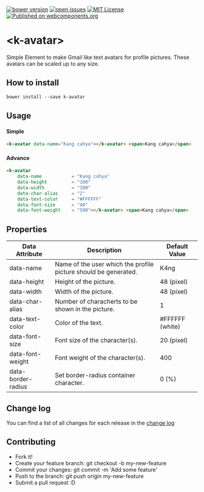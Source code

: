 [![bower version](https://img.shields.io/bower/v/k-avatar.svg)](https://libraries.io/bower/k-avatar) 
[![open issues](https://img.shields.io/github/issues/k4ng%2Fk-avatar.svg)](https://github.com/k4ng/k-avatar/issues) 
[![MIT License](https://img.shields.io/badge/license-MIT-blue.svg)](https://github.com/dyazincahya/k-avatar/blob/master/LICENSE) 
[![Published on webcomponents.org](https://img.shields.io/badge/webcomponents.org-published-blue.svg)](https://github.com/dyazincahya/k-avatar) 

# \<k-avatar\>

Simple Element to make Gmail like text avatars for profile pictures. These avatars can be scaled up to any size.

## How to install
```markdown
bower install --save k-avatar
```

## Usage

#### Simple
```html
<k-avatar data-name="Kang cahya"></k-avatar> <span>Kang cahya</span>
```

#### Advance

```html
<k-avatar 
    data-name           = "Kang cahya"
    data-height         = "100"
    data-width          = "100"
    data-char-alias     = "2"
    data-text-color     = "#FFFFFF"
    data-font-size      = "40"
    data-font-weight    = "500"></k-avatar> <span>Kang cahya</span>
```

## Properties

Data Attribute | Description | Default Value
-------------- | ----------- | -------------
data-name | Name of the user which the profile picture should be generated. | K4ng
data-height | Height of the picture. | 48 (pixel)
data-width | Width of the picture. | 48 (pixel)
data-char-alias | Number of characherts to be shown in the picture. | 1
data-text-color | Color of the text. | #FFFFFF (white)
data-font-size | Font size of the character(s). | 20 (pixel)
data-font-weight | Font weight of the character(s). | 400 
data-border-radius | Set border-radius container character. | 0 (%)

## Change log
You can find a list of all changes for each release in the [change log](https://github.com/k4ng/k-avatar/blob/master/CHANGELOG.md)

## Contributing
- Fork it!
- Create your feature branch: git checkout -b my-new-feature
- Commit your changes: git commit -m 'Add some feature'
- Push to the branch: git push origin my-new-feature
- Submit a pull request :D

